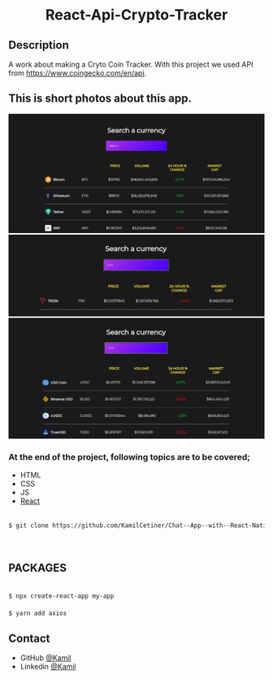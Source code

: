 <h1 align="center">React-Api-Crypto-Tracker</h1>


## Description

A work about making a Cryto Coin Tracker.
With this project we used API from https://www.coingecko.com/en/api.




## This is short photos about this app.

![screenshot](overview/cyrpto_web.jpg)
![screenshot](overview/search_1.jpg)
![screenshot](overview/search.jpg)


### At the end of the project, following topics are to be covered;

- HTML
- CSS
- JS
- [React](https://reactjs.org/)



```bash

$ git clone https://github.com/KamilCetiner/Chat--App--with--React-Native.git




```
## PACKAGES

```bash

$ npx create-react-app my-app

$ yarn add axios


```

## Contact

- GitHub [@Kamil](https://github.com/KamilCetiner)
- Linkedin [@Kamil](https://www.linkedin.com/in/kamil-%C3%A7etiner-b09a601ab/)